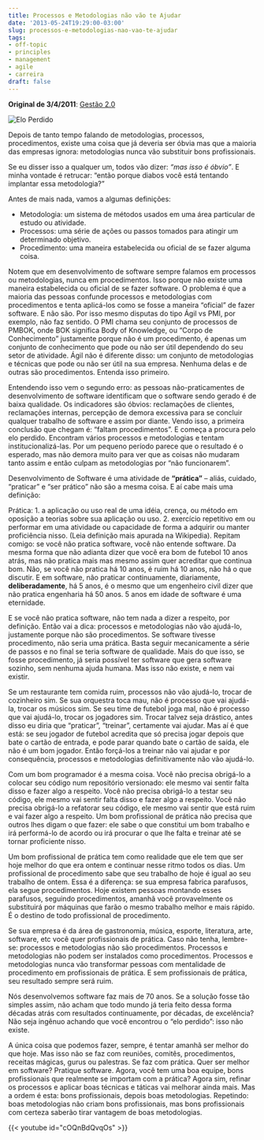 ```yaml
---
title: Processos e Metodologias não vão te Ajudar
date: '2013-05-24T19:29:00-03:00'
slug: processos-e-metodologias-nao-vao-te-ajudar
tags:
- off-topic
- principles
- management
- agile
- carreira
draft: false
---
```


**Original de 3/4/2011**: [Gestão 2.0](http://info.abril.com.br/noticias/rede/gestao20/software/processos-e-metodologias-nao-vao-te-ajudar/)

![Elo Perdido](https://akitaonrails.s3.amazonaws.com/assets/image_asset/image/352/eloperdido.jpg)

Depois de tanto tempo falando de metodologias, processos, procedimentos, existe uma coisa que já deveria ser óbvia mas que a maioria das empresas ignora: metodologias nunca vão substituir bons profissionais.

Se eu disser isso a qualquer um, todos vão dizer: _“mas isso é óbvio”_. E minha vontade é retrucar: “então porque diabos você está tentando implantar essa metodologia?”

Antes de mais nada, vamos a algumas definições:

* Metodologia: um sistema de métodos usados em uma área particular de estudo ou atividade.
* Processos: uma série de ações ou passos tomados para atingir um determinado objetivo.
* Procedimento: uma maneira estabelecida ou oficial de se fazer alguma coisa.

Notem que em desenvolvimento de software sempre falamos em processos ou metodologias, nunca em procedimentos. Isso porque não existe uma maneira estabelecida ou oficial de se fazer software. O problema é que a maioria das pessoas confunde processos e metodologias com procedimentos e tenta aplicá-los como se fosse a maneira “oficial” de fazer software. E não são. Por isso mesmo disputas do tipo Ágil vs PMI, por exemplo, não faz sentido. O PMI chama seu conjunto de processos de PMBOK, onde BOK significa Body of Knowledge, ou “Corpo de Conhecimento” justamente porque não é um procedimento, é apenas um conjunto de conhecimento que pode ou não ser útil dependendo do seu setor de atividade. Ágil não é diferente disso: um conjunto de metodologias e técnicas que pode ou não ser útil na sua empresa. Nenhuma delas e de outras são procedimentos. Entenda isso primeiro.

Entendendo isso vem o segundo erro: as pessoas não-praticamentes de desenvolvimento de software identificam que o software sendo gerado é de baixa qualidade. Os indicadores são óbvios: reclamações de clientes, reclamações internas, percepção de demora excessiva para se concluir qualquer trabalho de software e assim por diante. Vendo isso, a primeira conclusão que chegam é: “faltam procedimentos”. E começa a procura pelo elo perdido. Encontram vários processos e metodologias e tentam institucionalizá-las. Por um pequeno período parece que o resultado é o esperado, mas não demora muito para ver que as coisas não mudaram tanto assim e então culpam as metodologias por “não funcionarem”.

Desenvolvimento de Software é uma atividade de **“prática”** – aliás, cuidado, “praticar” e “ser prático” não são a mesma coisa. E aí cabe mais uma definição:

Prática: 1. a aplicação ou uso real de uma idéia, crença, ou método em oposição a teorias sobre sua aplicação ou uso. 2. exercício repetitivo em ou performar em uma atividade ou capacidade de forma a adquirir ou manter proficiência nisso. (Leia definição mais apurada na Wikipedia).
Repitam comigo: se você não pratica software, você não entende software. Da mesma forma que não adianta dizer que você era bom de futebol 10 anos atrás, mas não pratica mais mas mesmo assim quer acreditar que continua bom. Não, se você não pratica há 10 anos, é ruim há 10 anos, não há o que discutir. E em software, não praticar continuamente, diariamente, **deliberadamente**, há 5 anos, é o mesmo que um engenheiro civil dizer que não pratica engenharia há 50 anos. 5 anos em idade de software é uma eternidade.

E se você não pratica software, não tem nada a dizer a respeito, por definição. Então vai a dica: processos e metodologias não vão ajudá-lo, justamente porque não são procedimentos. Se software tivesse procedimento, não seria uma prática. Basta seguir mecanicamente a série de passos e no final se teria software de qualidade. Mais do que isso, se fosse procedimento, já seria possível ter software que gera software sozinho, sem nenhuma ajuda humana. Mas isso não existe, e nem vai existir.

Se um restaurante tem comida ruim, processos não vão ajudá-lo, trocar de cozinheiro sim. Se sua orquestra toca mau, não é processo que vai ajudá-la, trocar os músicos sim. Se seu time de futebol joga mal, não é processo que vai ajudá-lo, trocar os jogadores sim. Trocar talvez seja drástico, antes disso eu diria que “praticar”, “treinar”, certamente vai ajudar. Mas aí é que está: se seu jogador de futebol acredita que só precisa jogar depois que bate o cartão de entrada, e pode parar quando bate o cartão de saída, ele não é um bom jogador. Então forçá-los a treinar não vai ajudar e por consequência, processos e metodologias definitivamente não vão ajudá-lo.

Com um bom programador é a mesma coisa. Você não precisa obrigá-lo a colocar seu código num repositório versionado: ele mesmo vai sentir falta disso e fazer algo a respeito. Você não precisa obrigá-lo a testar seu código, ele mesmo vai sentir falta disso e fazer algo a respeito. Você não precisa obrigá-lo a refatorar seu código, ele mesmo vai sentir que está ruim e vai fazer algo a respeito. Um bom profissional de prática não precisa que outros lhes digam o que fazer: ele sabe o que constitui um bom trabalho e irá performá-lo de acordo ou irá procurar o que lhe falta e treinar até se tornar proficiente nisso.

Um bom profissional de prática tem como realidade que ele tem que ser hoje melhor do que era ontem e continuar nesse ritmo todos os dias. Um profissional de procedimento sabe que seu trabalho de hoje é igual ao seu trabalho de ontem. Essa é a diferença: se sua empresa fabrica parafusos, ela segue procedimentos. Hoje existem pessoas montando esses parafusos, seguindo procedimentos, amanhã você provavelmente os substituirá por máquinas que farão o mesmo trabalho melhor e mais rápido. É o destino de todo profissional de procedimento.

Se sua empresa é da área de gastronomia, música, esporte, literatura, arte, software, etc você quer profissionais de prática. Caso não tenha, lembre-se: processos e metodologias não são procedimentos. Processos e metodologias não podem ser instalados como procedimentos. Processos e metodologias nunca vão transformar pessoas com mentalidade de procedimento em profissionais de prática. E sem profissionais de prática, seu resultado sempre será ruim.

Nós desenvolvemos software faz mais de 70 anos. Se a solução fosse tão simples assim, não acham que todo mundo já teria feito dessa forma décadas atrás com resultados continuamente, por décadas, de excelência? Não seja ingênuo achando que você encontrou o “elo perdido”: isso não existe.

A única coisa que podemos fazer, sempre, é tentar amanhã ser melhor do que hoje. Mas isso não se faz com reuniões, comitês, procedimentos, receitas mágicas, gurus ou palestras. Se faz com prática. Quer ser melhor em software? Pratique software. Agora, você tem uma boa equipe, bons profissionais que realmente se importam com a prática? Agora sim, refinar os processos e aplicar boas técnicas e táticas vai melhorar ainda mais. Mas a ordem é esta: bons profissionais, depois boas metodologias. Repetindo: boas metodologias não criam bons profissionais, mas bons profissionais com certeza saberão tirar vantagem de boas metodologias.

<div class="embed-container">
{{< youtube id="cOQnBdQvqOs" >}}
</div>
